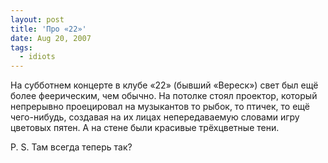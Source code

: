 ```yaml
---
layout: post
title: 'Про «22»'
date: Aug 20, 2007
tags:
  - idiots
---
```


На субботнем концерте в клубе «22» (бывший «Вереск») свет был ещё более феерическим, чем обычно. На потолке стоял проектор, который непрерывно проецировал на музыкантов то рыбок, то птичек, то ещё чего-нибудь, создавая на их лицах непередаваемую словами игру цветовых пятен. А на стене были красивые трёхцветные тени.

P. S. Там всегда теперь так?
